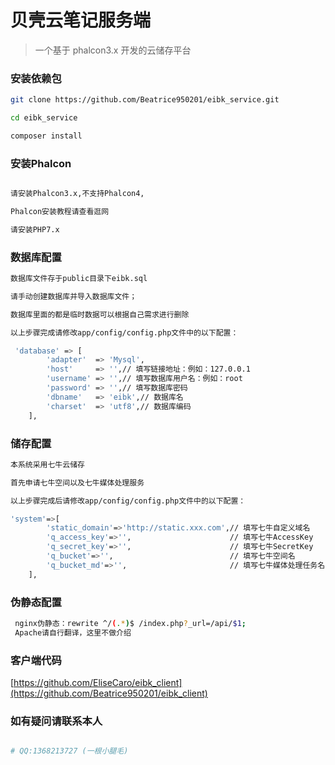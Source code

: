 # 贝壳云笔记服务端

> 一个基于 phalcon3.x 开发的云储存平台

### 安装依赖包

``` bash
git clone https://github.com/Beatrice950201/eibk_service.git

cd eibk_service

composer install
```
### 安装Phalcon

``` bash

请安装Phalcon3.x,不支持Phalcon4,

Phalcon安装教程请查看逛网

请安装PHP7.x

```

### 数据库配置
``` bash
数据库文件存于public目录下eibk.sql

请手动创建数据库并导入数据库文件；

数据库里面的都是临时数据可以根据自己需求进行删除

以上步骤完成请修改app/config/config.php文件中的以下配置：

 'database' => [
        'adapter'  => 'Mysql',
        'host'     => '',// 填写链接地址：例如：127.0.0.1
        'username' => '',// 填写数据库用户名：例如：root
        'password' => '',// 填写数据库密码
        'dbname'   => 'eibk',// 数据库名
        'charset'  => 'utf8',// 数据库编码
    ],

```

### 储存配置
``` bash
本系统采用七牛云储存

首先申请七牛空间以及七牛媒体处理服务

以上步骤完成后请修改app/config/config.php文件中的以下配置：

'system'=>[
        'static_domain'=>'http://static.xxx.com',// 填写七牛自定义域名
        'q_access_key'=>'',                      // 填写七牛AccessKey
        'q_secret_key'=>'',                      // 填写七牛SecretKey
        'q_bucket'=>'',                          // 填写七牛空间名
        'q_bucket_md'=>'',                       // 填写七牛媒体处理任务名
    ],
```

### 伪静态配置
``` bash
 nginx伪静态：rewrite ^/(.*)$ /index.php?_url=/api/$1;
 Apache请自行翻译，这里不做介绍
```

### 客户端代码

[https://github.com/EliseCaro/eibk_client](https://github.com/Beatrice950201/eibk_client)

### 如有疑问请联系本人

``` bash

# QQ:1368213727 (一根小腿毛)

```
